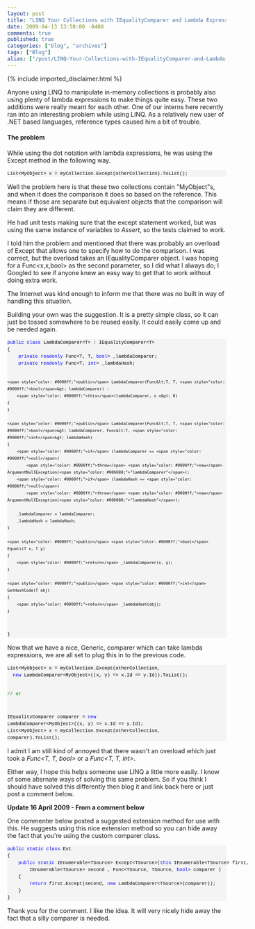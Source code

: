 ```yaml
---
layout: post
title: "LINQ Your Collections with IEqualityComparer and Lambda Expressions"
date: 2009-04-13 13:50:00 -0400
comments: true
published: true
categories: ["blog", "archives"]
tags: ["Blog"]
alias: ["/post/LINQ-Your-Collections-with-IEqualityComparer-and-Lambda-Expressions", "/post/linq-your-collections-with-iequalitycomparer-and-lambda-expressions"]
---
```

<!-- more -->
{% include imported_disclaimer.html %}
<p>Anyone using LINQ to manipulate in-memory collections is probably also using plenty of lambda expressions to make things quite easy. These two additions were really meant for each other. One of our interns here recently ran into an interesting problem while using LINQ. As a relatively new user of .NET based languages, reference types caused him a bit of trouble.</p>
<h4>The problem</h4>
<p>While using the dot notation with lambda expressions, he was using the Except method in the following way.</p>
<div>
<pre style="border-style: none; margin: 0em; padding: 0px; overflow: visible; line-height: 12pt; background-color: #f4f4f4; width: 100%; font-family: consolas,'Courier New',courier,monospace; color: black; font-size: 8pt;">List&lt;MyObject&gt; x = myCollection.Except(otherCollection).ToList();</pre>
</div>
<p>Well the problem here is that these two collections contain "MyObject"s, and when it does the comparison it does so based on the reference. This means if those are separate but equivalent objects that the comparison will claim they are different.</p>
<p>He had unit tests making sure that the except statement worked, but was using the same instance of variables to <em>Assert</em>, so the tests claimed to work.</p>
<p>I told him the problem and mentioned that there was probably an overload of Except that allows one to specify how to do the comparison. I was correct, but the overload takes an IEqualityComparer object. I was hoping for a Func&lt;x,x,bool&gt; as the second parameter, so I did what I always do; I Googled to see if anyone knew an easy way to get that to work without doing extra work.</p>
<p>The Internet was kind enough to inform me that there was no built in way of handling this situation.</p>
<p>Building your own was the suggestion. It is a pretty simple class, so it can just be tossed somewhere to be reused easily. It could easily come up and be needed again.</p>
<div>
<pre style="border-style: none; margin: 0em; padding: 0px; overflow: visible; line-height: 12pt; background-color: #f4f4f4; width: 100%; font-family: consolas,'Courier New',courier,monospace; color: black; font-size: 8pt;"><span style="color: #0000ff;">public</span> <span style="color: #0000ff;">class</span> LambdaComparer&lt;T&gt; : IEqualityComparer&lt;T&gt;
{
    <span style="color: #0000ff;">private</span> <span style="color: #0000ff;">readonly</span> Func&lt;T, T, <span style="color: #0000ff;">bool</span>&gt; _lambdaComparer;
    <span style="color: #0000ff;">private</span> <span style="color: #0000ff;">readonly</span> Func&lt;T, <span style="color: #0000ff;">int</span>&gt; _lambdaHash;

    <span style="color: #0000ff;">public</span> LambdaComparer(Func&lt;T, T, <span style="color: #0000ff;">bool</span>&gt; lambdaComparer) :
        <span style="color: #0000ff;">this</span>(lambdaComparer, o =&gt; 0)
    {
    }
    
    <span style="color: #0000ff;">public</span> LambdaComparer(Func&lt;T, T, <span style="color: #0000ff;">bool</span>&gt; lambdaComparer, Func&lt;T, <span style="color: #0000ff;">int</span>&gt; lambdaHash)
    {
        <span style="color: #0000ff;">if</span> (lambdaComparer == <span style="color: #0000ff;">null</span>)
            <span style="color: #0000ff;">throw</span> <span style="color: #0000ff;">new</span> ArgumentNullException(<span style="color: #006080;">"lambdaComparer"</span>);
        <span style="color: #0000ff;">if</span> (lambdaHash == <span style="color: #0000ff;">null</span>)
            <span style="color: #0000ff;">throw</span> <span style="color: #0000ff;">new</span> ArgumentNullException(<span style="color: #006080;">"lambdaHash"</span>);

        _lambdaComparer = lambdaComparer;
        _lambdaHash = lambdaHash;
    }

    <span style="color: #0000ff;">public</span> <span style="color: #0000ff;">bool</span> Equals(T x, T y)
    {
        <span style="color: #0000ff;">return</span> _lambdaComparer(x, y);
    }

    <span style="color: #0000ff;">public</span> <span style="color: #0000ff;">int</span> GetHashCode(T obj)
    {
        <span style="color: #0000ff;">return</span> _lambdaHash(obj);
    }
}</pre>
</div>
<p>Now that we have a nice, Generic, comparer which can take lambda expressions, we are all set to plug this in to the previous code.</p>
<div>
<pre style="border-style: none; margin: 0em; padding: 0px; overflow: visible; line-height: 12pt; background-color: #f4f4f4; width: 100%; font-family: consolas,'Courier New',courier,monospace; color: black; font-size: 8pt;">List&lt;MyObject&gt; x = myCollection.Except(otherCollection, 
  <span style="color: #0000ff;">new</span> LambdaComparer&lt;MyObject&gt;((x, y) =&gt; x.Id == y.Id)).ToList();

<span style="color: #008000;">// or</span>

IEqualityComparer comparer = <span style="color: #0000ff;">new</span> LambdaComparer&lt;MyObject&gt;((x, y) =&gt; x.Id == y.Id);
List&lt;MyObject&gt; x = myCollection.Except(otherCollection, comparer).ToList();</pre>
</div>
<p>I admit I am still kind of annoyed that there wasn't an overload which just took a <em>Func&lt;T, T, bool&gt;</em> or a <em>Func&lt;T, T, int&gt;</em>.</p>
<p>Either way, I hope this helps someone use LINQ a little more easily. I know of some alternate ways of solving this same problem. So if you think I should have solved this differently then blog it and link back here or just post a comment below.</p>
<p><strong>Update 16 April 2009 - From a comment below</strong></p>
<p>One commenter below posted a suggested extension method for use with this. He suggests using this nice extension method so you can hide away the fact that you're using the custom comparer class.</p>
<div>
<pre style="border-style: none; margin: 0em; padding: 0px; overflow: visible; line-height: 12pt; background-color: #f4f4f4; width: 100%; font-family: consolas,'Courier New',courier,monospace; color: black; font-size: 8pt;"><span style="color: #0000ff;">public</span> <span style="color: #0000ff;">static</span> <span style="color: #0000ff;">class</span> Ext
{
    <span style="color: #0000ff;">public</span> <span style="color: #0000ff;">static</span> IEnumerable&lt;TSource&gt; Except&lt;TSource&gt;(<span style="color: #0000ff;">this</span> IEnumerable&lt;TSource&gt; first, 
        IEnumerable&lt;TSource&gt; second , Func&lt;TSource, TSource, <span style="color: #0000ff;">bool</span>&gt; comparer )
    {
        <span style="color: #0000ff;">return</span> first.Except(second, <span style="color: #0000ff;">new</span> LambdaComparer&lt;TSource&gt;(comparer));
    }
}</pre>
</div>
<p>Thank you for the comment. I like the idea. It will very nicely hide away the fact that a silly comparer is needed.</p>
